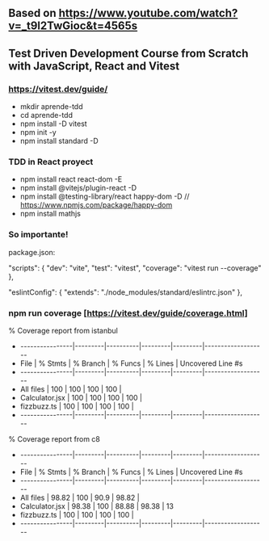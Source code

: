 ## Based on https://www.youtube.com/watch?v=_t9l2TwGioc&t=4565s
## Test Driven Development Course from Scratch with JavaScript, React and Vitest
### https://vitest.dev/guide/

- mkdir aprende-tdd
- cd aprende-tdd
- npm install -D vitest
- npm init -y
- npm install standard -D

### TDD in React proyect

- npm install react react-dom -E
- npm install @vitejs/plugin-react -D
- npm install @testing-library/react happy-dom -D // https://www.npmjs.com/package/happy-dom
- npm install mathjs

### So importante!

package.json:

"scripts": {
  "dev": "vite",
  "test": "vitest",
  "coverage": "vitest run --coverage"
},

"eslintConfig": {
  "extends": "./node_modules/standard/eslintrc.json"
},

### npm run coverage [https://vitest.dev/guide/coverage.html]

 % Coverage report from istanbul
- ----------------|---------|----------|---------|---------|-------------------
- File            | % Stmts | % Branch | % Funcs | % Lines | Uncovered Line #s 
- ----------------|---------|----------|---------|---------|-------------------
- All files       |     100 |      100 |     100 |     100 |                   
- Calculator.jsx |     100 |      100 |     100 |     100 |                   
- fizzbuzz.ts    |     100 |      100 |     100 |     100 |                   
- ----------------|---------|----------|---------|---------|-------------------

 % Coverage report from c8
- ----------------|---------|----------|---------|---------|-------------------
- File            | % Stmts | % Branch | % Funcs | % Lines | Uncovered Line #s 
- ----------------|---------|----------|---------|---------|-------------------
- All files       |   98.82 |      100 |    90.9 |   98.82 |                   
- Calculator.jsx |   98.38 |      100 |   88.88 |   98.38 | 13                
- fizzbuzz.ts    |     100 |      100 |     100 |     100 |                   
- ----------------|---------|----------|---------|---------|-------------------